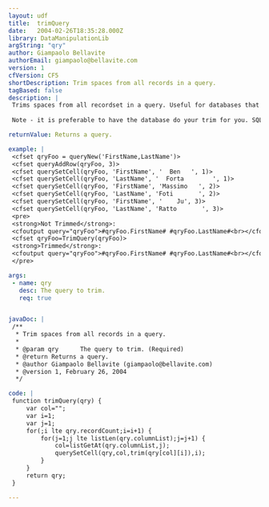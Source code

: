```yaml
---
layout: udf
title:  trimQuery
date:   2004-02-26T18:35:28.000Z
library: DataManipulationLib
argString: "qry"
author: Giampaolo Bellavite
authorEmail: giampaolo@bellavite.com
version: 1
cfVersion: CF5
shortDescription: Trim spaces from all records in a query.
tagBased: false
description: |
 Trims spaces from all recordset in a query. Useful for databases that retrieve varchars values with extra spaces (as SQL Server). 
 
 Note - it is preferable to have the database do your trim for you. SQL Server for example can easily trim the data returned.

returnValue: Returns a query.

example: |
 <cfset qryFoo = queryNew('FirstName,LastName')>
 <cfset queryAddRow(qryFoo, 3)>
 <cfset querySetCell(qryFoo, 'FirstName', '  Ben   ', 1)>
 <cfset querySetCell(qryFoo, 'LastName', '  Forta        ', 1)>
 <cfset querySetCell(qryFoo, 'FirstName', 'Massimo   ', 2)>
 <cfset querySetCell(qryFoo, 'LastName', 'Foti       ', 2)>
 <cfset querySetCell(qryFoo, 'FirstName', '    Ju', 3)>
 <cfset querySetCell(qryFoo, 'LastName', 'Ratto       ', 3)>
 <pre>
 <strong>Not Trimmed</strong>:
 <cfoutput query="qryFoo">#qryFoo.FirstName# #qryFoo.LastName#<br></cfoutput>
 <cfset qryFoo=TrimQuery(qryFoo)>
 <strong>Trimmed</strong>:
 <cfoutput query="qryFoo">#qryFoo.FirstName# #qryFoo.LastName#<br></cfoutput>
 </pre>

args:
 - name: qry
   desc: The query to trim.
   req: true


javaDoc: |
 /**
  * Trim spaces from all records in a query.
  * 
  * @param qry      The query to trim. (Required)
  * @return Returns a query. 
  * @author Giampaolo Bellavite (giampaolo@bellavite.com) 
  * @version 1, February 26, 2004 
  */

code: |
 function trimQuery(qry) {
     var col="";
     var i=1;
     var j=1;
     for(;i lte qry.recordCount;i=i+1) {
         for(j=1;j lte listLen(qry.columnList);j=j+1) {
             col=listGetAt(qry.columnList,j);
             querySetCell(qry,col,trim(qry[col][i]),i);
         }
     }
     return qry;
 }

---
```



